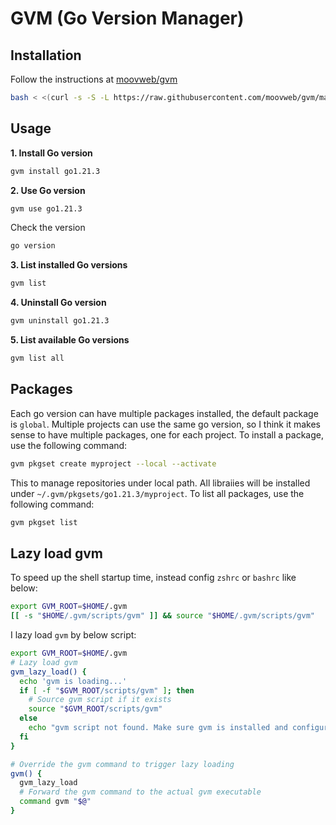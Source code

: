 # GVM (Go Version Manager)

## Installation

Follow the instructions at [moovweb/gvm](https://github.com/moovweb/gvm)

```bash
bash < <(curl -s -S -L https://raw.githubusercontent.com/moovweb/gvm/master/binscripts/gvm-installer)
```

## Usage

**1. Install Go version**

```bash
gvm install go1.21.3
```

**2. Use Go version**

```bash
gvm use go1.21.3
```

Check the version

```bash
go version
```

**3. List installed Go versions**

```bash
gvm list
```

**4. Uninstall Go version**

```bash
gvm uninstall go1.21.3
```

**5. List available Go versions**

```bash
gvm list all
```

## Packages

Each go version can have multiple packages installed, the default package is `global`. Multiple projects can use the same go version, so I think it makes sense to have multiple packages, one for each project. To install a package, use the following command:

```bash
gvm pkgset create myproject --local --activate
```

This to manage repositories under local path. All libraiies will be installed under `~/.gvm/pkgsets/go1.21.3/myproject`. To list all packages, use the following command:

```bash
gvm pkgset list
```

## Lazy load gvm

To speed up the shell startup time, instead config `zshrc` or `bashrc` like below:

```bash
export GVM_ROOT=$HOME/.gvm
[[ -s "$HOME/.gvm/scripts/gvm" ]] && source "$HOME/.gvm/scripts/gvm"
```

I lazy load `gvm` by below script:

```bash
export GVM_ROOT=$HOME/.gvm
# Lazy load gvm
gvm_lazy_load() {
  echo 'gvm is loading...'
  if [ -f "$GVM_ROOT/scripts/gvm" ]; then
    # Source gvm script if it exists
    source "$GVM_ROOT/scripts/gvm"
  else
    echo "gvm script not found. Make sure gvm is installed and configured correctly."
  fi
}

# Override the gvm command to trigger lazy loading
gvm() {
  gvm_lazy_load
  # Forward the gvm command to the actual gvm executable
  command gvm "$@"
}
```
